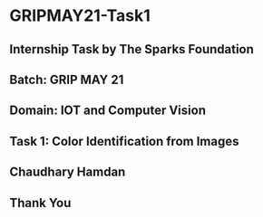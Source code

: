 # GRIPMAY21-Task1
## Internship Task by The Sparks Foundation
## Batch: GRIP MAY 21
## Domain: IOT and Computer Vision
## Task 1: Color Identification from Images
## 
## Chaudhary Hamdan
## Thank You
